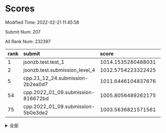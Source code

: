 # Scores

Modified Time: 2022-02-21 11:45:58

Submit Num: 207

All Rank Num: 232397

| rank |               submit               |       score        |       sigma        | pk_num |
| :--- | :--------------------------------- | :----------------- | :----------------- | :----- |
| 1    | jsonzb.test.test_1                 | 1014.1535280488031 | 0.8415314138616611 | 4488   |
| 2    | jsonzb.test.submission_level_4     | 1012.5754223322425 | 0.808647329929564  | 4492   |
| 5    | cpp.21_12_24.submission-2b2ea0d7   | 1011.6446104837676 | 0.7799882505355424 | 4492   |
| 54   | cpp.2022_01_09.submission-816672bd | 1005.8056489262175 | 0.7232023279780707 | 4482   |
| 75   | cpp.2022_01_09.submission-5b0e3de2 | 1003.5636821571561 | 0.7128912409209024 | 4488   |


<details>
<summary>全部</summary>

| rank |                 submit                 |       score        |       sigma        | pk_num |
| :--- | :------------------------------------- | :----------------- | :----------------- | :----- |
| 1    | jsonzb.test.test_1                     | 1014.1535280488031 | 0.8415314138616611 | 4488   |
| 2    | jsonzb.test.submission_level_4         | 1012.5754223322425 | 0.808647329929564  | 4492   |
| 3    | gobigger.level_3.submission_level_3_11 | 1012.2529004026059 | 0.7921950651550741 | 4493   |
| 4    | gobigger.level_3.submission_level_3_29 | 1011.6531903287905 | 0.8125680491956515 | 4495   |
| 5    | cpp.21_12_24.submission-2b2ea0d7       | 1011.6446104837676 | 0.7799882505355424 | 4492   |
| 6    | gobigger.level_3.submission_level_3_48 | 1011.3352337681076 | 0.7771534659227084 | 4490   |
| 7    | gobigger.level_3.submission_level_3_40 | 1011.21750214656   | 0.7539270215967326 | 4491   |
| 8    | gobigger.level_3.submission_level_3_12 | 1011.1533273798581 | 0.7542210256025781 | 4491   |
| 9    | gobigger.level_3.submission_level_3_31 | 1010.8604650447661 | 0.7852704475201567 | 4488   |
| 10   | gobigger.level_3.submission_level_3_47 | 1010.8082561643284 | 0.7667068773870801 | 4486   |
| 11   | gobigger.level_3.submission_level_3_4  | 1010.7772016227192 | 0.7639635597675234 | 4488   |
| 12   | gobigger.level_3.submission_level_3_1  | 1010.6829206031819 | 0.7741991182691729 | 4494   |
| 13   | gobigger.level_3.submission_level_3_33 | 1010.6759343196907 | 0.7982791928473189 | 4497   |
| 14   | gobigger.level_3.submission_level_3_42 | 1010.5963246172008 | 0.7682037064902948 | 4486   |
| 15   | gobigger.level_3.submission_level_3_35 | 1010.3842129946456 | 0.7738993255100496 | 4490   |
| 16   | gobigger.level_3.submission_level_3_37 | 1010.3053151586353 | 0.7379646793144558 | 4489   |
| 17   | gobigger.level_3.submission_level_3_46 | 1010.2811334463296 | 0.7586356870249134 | 4489   |
| 18   | gobigger.level_3.submission_level_3_8  | 1010.1760927612913 | 0.7480315711715742 | 4490   |
| 19   | gobigger.level_3.submission_level_3_28 | 1010.1700768914626 | 0.7928295118687341 | 4493   |
| 20   | gobigger.level_3.submission_level_3_14 | 1010.1583803952576 | 0.7863831681646101 | 4491   |
| 21   | gobigger.level_3.submission_level_3_19 | 1010.1582297033393 | 0.7669343695788041 | 4493   |
| 22   | gobigger.level_3.submission_level_3_26 | 1010.1355649855366 | 0.7571188989871978 | 4493   |
| 23   | gobigger.level_3.submission_level_3_38 | 1009.8889541486909 | 0.7648579490637725 | 4495   |
| 24   | gobigger.level_3.submission_level_3_41 | 1009.8803517757287 | 0.7677064866423136 | 4489   |
| 25   | gobigger.level_3.submission_level_3_16 | 1009.8117514891306 | 0.7627146741547203 | 4489   |
| 26   | gobigger.level_3.submission_level_3_20 | 1009.8070851359043 | 0.738611667731382  | 4487   |
| 27   | gobigger.level_3.submission_level_3_17 | 1009.7599339955211 | 0.7652882637339786 | 4495   |
| 28   | gobigger.level_3.submission_level_3_2  | 1009.7502558515919 | 0.7682082646825139 | 4490   |
| 29   | gobigger.level_3.submission_level_3_9  | 1009.7269366102178 | 0.7337051647791393 | 4493   |
| 30   | gobigger.level_3.submission_level_3_44 | 1009.7144028508003 | 0.746778207532757  | 4492   |
| 31   | gobigger.level_3.submission_level_3_49 | 1009.6457567367162 | 0.7666439627007404 | 4494   |
| 32   | gobigger.level_3.submission_level_3_21 | 1009.6304029496409 | 0.7489375289729866 | 4488   |
| 33   | gobigger.level_3.submission_level_3_45 | 1009.6249149213869 | 0.750960138360063  | 4491   |
| 34   | gobigger.level_3.submission_level_3_24 | 1009.5678813746995 | 0.7650698703334016 | 4490   |
| 35   | gobigger.level_3.submission_level_3_23 | 1009.5557718095233 | 0.7518980244126986 | 4488   |
| 36   | gobigger.level_3.submission_level_3_22 | 1009.5499829080513 | 0.7579173221844537 | 4487   |
| 37   | gobigger.level_3.submission_level_3_6  | 1009.5457335375089 | 0.7498318283200109 | 4488   |
| 38   | gobigger.level_3.submission_level_3_32 | 1009.5293419954445 | 0.7628560766382186 | 4493   |
| 39   | gobigger.level_3.submission_level_3_7  | 1009.5020858846229 | 0.7639868044255865 | 4494   |
| 40   | gobigger.level_3.submission_level_3_5  | 1009.483119961452  | 0.7514133136567693 | 4494   |
| 41   | gobigger.level_3.submission_level_3_0  | 1009.4352119259228 | 0.7694423643615553 | 4490   |
| 42   | gobigger.level_3.submission_level_3_43 | 1009.4169606763281 | 0.7452752789478587 | 4494   |
| 43   | gobigger.level_3.submission_level_3_18 | 1009.3504701359348 | 0.7504040616809607 | 4495   |
| 44   | gobigger.level_3.submission_level_3_36 | 1009.3265031414824 | 0.7316783405751405 | 4488   |
| 45   | gobigger.level_3.submission_level_3_39 | 1009.2229179402722 | 0.7476710943712841 | 4490   |
| 46   | gobigger.level_3.submission_level_3_3  | 1009.211195099786  | 0.7205293333402029 | 4487   |
| 47   | gobigger.level_3.submission_level_3_10 | 1009.1468886120931 | 0.7430960338808626 | 4490   |
| 48   | gobigger.level_3.submission_level_3_34 | 1009.1465420939235 | 0.7380974871205818 | 4487   |
| 49   | gobigger.level_3.submission_level_3_30 | 1009.1436175861464 | 0.7417813422019395 | 4487   |
| 50   | gobigger.level_3.submission_level_3_27 | 1008.8945127139378 | 0.7491882564058674 | 4488   |
| 51   | gobigger.level_3.submission_level_3_25 | 1008.6393402902657 | 0.7366296040675617 | 4491   |
| 52   | gobigger.level_3.submission_level_3_15 | 1008.6340063964662 | 0.7564821471065513 | 4485   |
| 53   | gobigger.level_3.submission_level_3_13 | 1007.9819927973529 | 0.7443475208462674 | 4492   |
| 54   | cpp.2022_01_09.submission-816672bd     | 1005.8056489262175 | 0.7232023279780707 | 4482   |
| 55   | gobigger.level_1.submission_level_1_4  | 1004.8358407785638 | 0.7156838788586852 | 4494   |
| 56   | gobigger.level_1.submission_level_1_45 | 1004.7798407611273 | 0.7216014111233455 | 4488   |
| 57   | gobigger.level_1.submission_level_1_32 | 1004.5086008492445 | 0.717094704592866  | 4486   |
| 58   | gobigger.level_1.submission_level_1_47 | 1004.4881415529592 | 0.7120359668988312 | 4491   |
| 59   | gobigger.level_1.submission_level_1_10 | 1004.4226915567124 | 0.7274639397545026 | 4489   |
| 60   | gobigger.level_1.submission_level_1_13 | 1004.3889416279688 | 0.7242227740127215 | 4492   |
| 61   | gobigger.level_1.submission_level_1_1  | 1004.1964453430861 | 0.7203669151660259 | 4494   |
| 62   | gobigger.level_1.submission_level_1_3  | 1004.156640159864  | 0.7227298765221202 | 4490   |
| 63   | gobigger.level_1.submission_level_1_30 | 1004.1305063208747 | 0.7138589456022113 | 4490   |
| 64   | gobigger.level_1.submission_level_1_6  | 1004.0988561884963 | 0.7113877441017926 | 4493   |
| 65   | gobigger.level_1.submission_level_1_44 | 1004.0772687258088 | 0.7171806148848715 | 4489   |
| 66   | gobigger.level_1.submission_level_1_35 | 1004.0419720492894 | 0.7128597980790239 | 4486   |
| 67   | gobigger.level_1.submission_level_1_16 | 1004.0355380264829 | 0.7205102479577108 | 4492   |
| 68   | gobigger.level_1.submission_level_1_15 | 1004.0339101348956 | 0.7187239545846428 | 4497   |
| 69   | gobigger.level_1.submission_level_1_18 | 1004.0050866928381 | 0.7256327324551228 | 4489   |
| 70   | gobigger.level_1.submission_level_1_26 | 1003.9563144813202 | 0.7103207322299384 | 4487   |
| 71   | gobigger.level_1.submission_level_1_23 | 1003.8189398060439 | 0.7138945141190765 | 4494   |
| 72   | gobigger.level_1.submission_level_1_0  | 1003.737351049162  | 0.7162736476141002 | 4491   |
| 73   | gobigger.level_1.submission_level_1_36 | 1003.6619741658083 | 0.7155809000120512 | 4494   |
| 74   | gobigger.level_1.submission_level_1_8  | 1003.6238989688692 | 0.7109471719424082 | 4494   |
| 75   | cpp.2022_01_09.submission-5b0e3de2     | 1003.5636821571561 | 0.7128912409209024 | 4488   |
| 76   | gobigger.level_1.submission_level_1_5  | 1003.5438259636703 | 0.7186515879608043 | 4491   |
| 77   | gobigger.level_1.submission_level_1_24 | 1003.5040620393078 | 0.7107126990100686 | 4494   |
| 78   | gobigger.level_1.submission_level_1_41 | 1003.4464496974387 | 0.7174645740589929 | 4487   |
| 79   | gobigger.level_1.submission_level_1_22 | 1003.4127270661934 | 0.7096630463287923 | 4497   |
| 80   | gobigger.level_1.submission_level_1_38 | 1003.281856989556  | 0.7178827654886027 | 4487   |
| 81   | gobigger.level_1.submission_level_1_34 | 1003.271697787222  | 0.7134403284013076 | 4491   |
| 82   | gobigger.level_1.submission_level_1_17 | 1003.2700469856478 | 0.7045970688626472 | 4494   |
| 83   | gobigger.level_1.submission_level_1_33 | 1003.252886339169  | 0.7104214672827299 | 4492   |
| 84   | gobigger.level_1.submission_level_1_11 | 1003.1841277613069 | 0.7224544543457975 | 4496   |
| 85   | gobigger.level_1.submission_level_1_37 | 1003.0949337006078 | 0.7223627212170757 | 4491   |
| 86   | gobigger.level_1.submission_level_1_46 | 1003.0727168372238 | 0.7059218595432568 | 4491   |
| 87   | gobigger.level_1.submission_level_1_40 | 1003.0685569206527 | 0.7112240843159627 | 4487   |
| 88   | gobigger.level_1.submission_level_1_29 | 1003.04997576029   | 0.7188905939353925 | 4489   |
| 89   | gobigger.level_1.submission_level_1_25 | 1002.9681879486894 | 0.7187402606846669 | 4493   |
| 90   | gobigger.level_1.submission_level_1_27 | 1002.9546748608427 | 0.7266246014864454 | 4492   |
| 91   | gobigger.level_1.submission_level_1_12 | 1002.9091121953953 | 0.7099639760058487 | 4493   |
| 92   | gobigger.level_1.submission_level_1_2  | 1002.9064972555494 | 0.7223306801248531 | 4494   |
| 93   | gobigger.level_1.submission_level_1_43 | 1002.8379708629915 | 0.7021169629981794 | 4490   |
| 94   | gobigger.level_1.submission_level_1_48 | 1002.8278419103249 | 0.7093747069361289 | 4484   |
| 95   | gobigger.level_1.submission_level_1_49 | 1002.8024371904357 | 0.7182837229040464 | 4493   |
| 96   | gobigger.level_1.submission_level_1_31 | 1002.6559612578292 | 0.7211225535776686 | 4488   |
| 97   | gobigger.level_1.submission_level_1_28 | 1002.5658496527342 | 0.7350498794887321 | 4492   |
| 98   | gobigger.level_1.submission_level_1_21 | 1002.5169536764627 | 0.7115969176246587 | 4496   |
| 99   | gobigger.level_1.submission_level_1_14 | 1002.5027723171579 | 0.7173591305964346 | 4492   |
| 100  | gobigger.level_1.submission_level_1_42 | 1002.4759359404657 | 0.713981485698496  | 4488   |
| 101  | gobigger.level_1.submission_level_1_9  | 1002.3280304183976 | 0.7099499039269135 | 4486   |
| 102  | gobigger.level_1.submission_level_1_19 | 1002.3255904691148 | 0.7111018469320868 | 4494   |
| 103  | gobigger.level_1.submission_level_1_20 | 1002.0533244223433 | 0.7115336644480988 | 4488   |
| 104  | gobigger.level_1.submission_level_1_39 | 1001.838259363498  | 0.7107594100853952 | 4494   |
| 105  | gobigger.level_1.submission_level_1_7  | 1001.5092754430904 | 0.7213362422253247 | 4488   |
| 106  | gobigger.random.submission_random_32   | 997.7181819712072  | 0.7039092393592205 | 4492   |
| 107  | gobigger.random.submission_random_12   | 997.0999612900432  | 0.7004740264676413 | 4487   |
| 108  | gobigger.random.submission_random_18   | 997.0469150509795  | 0.703922680123579  | 4495   |
| 109  | gobigger.random.submission_random_30   | 996.9736754387147  | 0.705887695494372  | 4486   |
| 110  | gobigger.random.submission_random_42   | 996.7648081811891  | 0.7028226399950526 | 4490   |
| 111  | gobigger.random.submission_random_5    | 996.739178241011   | 0.7168468391971032 | 4492   |
| 112  | gobigger.random.submission_random_15   | 996.6942414037433  | 0.6972527985011082 | 4491   |
| 113  | gobigger.random.submission_random_13   | 996.6676585250967  | 0.7096878339120634 | 4489   |
| 114  | gobigger.random.submission_random_19   | 996.5998799248534  | 0.7087841681299193 | 4490   |
| 115  | gobigger.random.submission_random_23   | 996.5931596018655  | 0.7116338050498505 | 4487   |
| 116  | gobigger.random.submission_random_1    | 996.5833788530165  | 0.7035594289634042 | 4483   |
| 117  | gobigger.random.submission_random_47   | 996.4796942933514  | 0.7072809194355497 | 4494   |
| 118  | gobigger.random.submission_random_41   | 996.4373067515901  | 0.7140662976947153 | 4489   |
| 119  | gobigger.random.submission_random_24   | 996.3182238491396  | 0.7140212267853809 | 4491   |
| 120  | gobigger.random.submission_random_17   | 996.2371747276907  | 0.7053884117813056 | 4494   |
| 121  | gobigger.random.submission_random_21   | 996.2130674291758  | 0.704878677859806  | 4487   |
| 122  | gobigger.random.submission_random_27   | 996.2091881915177  | 0.7109549202222726 | 4491   |
| 123  | gobigger.random.submission_random_36   | 996.1613953783962  | 0.6999766881609458 | 4490   |
| 124  | gobigger.random.submission_random_46   | 996.1575517741755  | 0.7081445762428307 | 4494   |
| 125  | gobigger.random.submission_random_38   | 996.148370360182   | 0.7059724566176232 | 4492   |
| 126  | gobigger.random.submission_random_48   | 996.1360801504485  | 0.7044890186565764 | 4488   |
| 127  | gobigger.random.submission_random_25   | 996.0501016808932  | 0.7181004738407997 | 4491   |
| 128  | gobigger.random.submission_random_26   | 996.0378358116504  | 0.70359177966296   | 4496   |
| 129  | gobigger.random.submission_random_28   | 996.0309459916596  | 0.7270909993583602 | 4495   |
| 130  | gobigger.random.submission_random_7    | 996.0227636988674  | 0.7059421560540095 | 4493   |
| 131  | gobigger.random.submission_random_16   | 995.91836804563    | 0.7110281183509879 | 4494   |
| 132  | gobigger.random.submission_random_43   | 995.9014375418076  | 0.7099280790301066 | 4488   |
| 133  | gobigger.random.submission_random_40   | 995.8679305520945  | 0.7105978326411707 | 4493   |
| 134  | gobigger.random.submission_random_10   | 995.7646552510281  | 0.7170495149514341 | 4487   |
| 135  | gobigger.random.submission_random_33   | 995.7592407019021  | 0.7232065798624883 | 4495   |
| 136  | gobigger.random.submission_random_45   | 995.7514934922926  | 0.7044203977712048 | 4492   |
| 137  | gobigger.random.submission_random_31   | 995.6893945417788  | 0.7073332631733348 | 4491   |
| 138  | gobigger.random.submission_random_35   | 995.6794026890267  | 0.7122328437394403 | 4489   |
| 139  | gobigger.random.submission_random_20   | 995.677679074448   | 0.7164058369495643 | 4490   |
| 140  | gobigger.random.submission_random_0    | 995.6296887286629  | 0.7184430593840762 | 4489   |
| 141  | gobigger.random.submission_random_11   | 995.6125466297897  | 0.7099253998642392 | 4496   |
| 142  | gobigger.random.submission_random_49   | 995.5268765264381  | 0.7048711920731829 | 4492   |
| 143  | gobigger.random.submission_random_2    | 995.456108544716   | 0.7121755991468768 | 4492   |
| 144  | gobigger.random.submission_random_39   | 995.3478569558999  | 0.714352284459635  | 4487   |
| 145  | gobigger.random.submission_random_44   | 995.3194123669898  | 0.7178934936724809 | 4496   |
| 146  | gobigger.random.submission_random_22   | 995.1770929906265  | 0.726385504427236  | 4493   |
| 147  | gobigger.random.submission_random_29   | 995.0349145973861  | 0.7240904611220788 | 4488   |
| 148  | gobigger.random.submission_random_3    | 994.9174905866605  | 0.722618818966519  | 4491   |
| 149  | gobigger.random.submission_random_9    | 994.8861033937831  | 0.727247724955951  | 4498   |
| 150  | gobigger.random.submission_random_4    | 994.8489429825194  | 0.7387766850835605 | 4490   |
| 151  | gobigger.random.submission_random_6    | 994.7552381884132  | 0.7345390582801373 | 4488   |
| 152  | gobigger.random.submission_random_8    | 994.6603821204048  | 0.7129950840000204 | 4492   |
| 153  | gobigger.random.submission_random_37   | 994.618903639243   | 0.7192443746360374 | 4487   |
| 154  | gobigger.random.submission_random_34   | 994.4254516201736  | 0.7131486114346968 | 4488   |
| 155  | gobigger.random.submission_random_14   | 994.4061643054299  | 0.7129905951146516 | 4494   |
| 156  | gobigger.level_2.submission_level_2_49 | 994.087723570755   | 0.7219359732795211 | 4493   |
| 157  | gobigger.level_2.submission_level_2_3  | 993.754774962504   | 0.7395806664291307 | 4489   |
| 158  | gobigger.level_2.submission_level_2_40 | 993.607891758162   | 0.720852659562361  | 4492   |
| 159  | gobigger.level_2.submission_level_2_44 | 993.5278279724731  | 0.7357921830912103 | 4491   |
| 160  | gobigger.level_2.submission_level_2_47 | 993.3270759253596  | 0.7294618163626911 | 4489   |
| 161  | gobigger.level_2.submission_level_2_31 | 993.3080046059082  | 0.7295198360199884 | 4495   |
| 162  | gobigger.level_2.submission_level_2_18 | 993.2369878218198  | 0.725683932508299  | 4494   |
| 163  | gobigger.level_2.submission_level_2_13 | 993.1875110343307  | 0.7304554247050038 | 4488   |
| 164  | gobigger.level_2.submission_level_2_17 | 993.1681971397185  | 0.7215577155823982 | 4492   |
| 165  | gobigger.level_2.submission_level_2_45 | 993.1229435219243  | 0.7515622067719098 | 4485   |
| 166  | gobigger.level_2.submission_level_2_30 | 993.0780543657527  | 0.723183740522261  | 4486   |
| 167  | gobigger.level_2.submission_level_2_6  | 992.9944322960723  | 0.7401148231411266 | 4493   |
| 168  | gobigger.level_2.submission_level_2_22 | 992.9870091067565  | 0.745395759230605  | 4494   |
| 169  | gobigger.level_2.submission_level_2_42 | 992.9010523770366  | 0.7356265352948418 | 4492   |
| 170  | gobigger.level_2.submission_level_2_10 | 992.8454875995386  | 0.7389962058954577 | 4487   |
| 171  | gobigger.level_2.submission_level_2_36 | 992.8213086534528  | 0.7358590748151483 | 4490   |
| 172  | gobigger.level_2.submission_level_2_12 | 992.6583340418773  | 0.739054138665269  | 4492   |
| 173  | gobigger.level_2.submission_level_2_29 | 992.5293259736522  | 0.7292980979425421 | 4494   |
| 174  | gobigger.level_2.submission_level_2_11 | 992.5042881649878  | 0.7418995378106804 | 4488   |
| 175  | gobigger.level_2.submission_level_2_19 | 992.5014558243976  | 0.745620136311424  | 4491   |
| 176  | gobigger.level_2.submission_level_2_41 | 992.4988445014817  | 0.74101098480573   | 4487   |
| 177  | gobigger.level_2.submission_level_2_15 | 992.4916549485611  | 0.7221458083823536 | 4493   |
| 178  | gobigger.level_2.submission_level_2_0  | 992.4840711857937  | 0.7381962659753027 | 4489   |
| 179  | gobigger.level_2.submission_level_2_16 | 992.4715439957419  | 0.739524126397595  | 4489   |
| 180  | gobigger.level_2.submission_level_2_37 | 992.2996372690817  | 0.7340258424231529 | 4490   |
| 181  | gobigger.level_2.submission_level_2_26 | 992.219976603431   | 0.7467682111405557 | 4491   |
| 182  | gobigger.level_2.submission_level_2_38 | 992.1751430677409  | 0.7386880340631664 | 4491   |
| 183  | gobigger.level_2.submission_level_2_7  | 992.122731734611   | 0.7452650101844915 | 4494   |
| 184  | gobigger.level_2.submission_level_2_9  | 992.0086093551623  | 0.7565131096527441 | 4491   |
| 185  | gobigger.level_2.submission_level_2_48 | 992.0059052722037  | 0.7630188313958777 | 4494   |
| 186  | gobigger.level_2.submission_level_2_23 | 991.8162835804652  | 0.7397836514879319 | 4495   |
| 187  | gobigger.level_2.submission_level_2_25 | 991.8090093254027  | 0.740891155243422  | 4488   |
| 188  | gobigger.level_2.submission_level_2_1  | 991.7703925470252  | 0.731617420096326  | 4491   |
| 189  | gobigger.level_2.submission_level_2_34 | 991.560578135025   | 0.7545260471093149 | 4494   |
| 190  | gobigger.level_2.submission_level_2_5  | 991.4635412056668  | 0.7348650073417443 | 4496   |
| 191  | gobigger.level_2.submission_level_2_4  | 991.3453114820676  | 0.7542566340247422 | 4489   |
| 192  | gobigger.level_2.submission_level_2_2  | 991.2013906099877  | 0.7449914755649308 | 4492   |
| 193  | gobigger.level_2.submission_level_2_35 | 991.1953057621788  | 0.7460501219726209 | 4491   |
| 194  | gobigger.level_2.submission_level_2_8  | 991.1752257046604  | 0.7571030322883087 | 4491   |
| 195  | gobigger.level_2.submission_level_2_39 | 991.171609943395   | 0.7510602342044937 | 4488   |
| 196  | gobigger.level_2.submission_level_2_28 | 990.9927206313404  | 0.7653273571455458 | 4489   |
| 197  | gobigger.level_2.submission_level_2_46 | 990.8113062259413  | 0.7600242748603266 | 4490   |
| 198  | gobigger.level_2.submission_level_2_21 | 990.7521113313294  | 0.7511961922942496 | 4496   |
| 199  | gobigger.level_2.submission_level_2_32 | 990.7110940248011  | 0.7607769919715879 | 4485   |
| 200  | gobigger.level_2.submission_level_2_43 | 990.7047737816938  | 0.7615725587174282 | 4490   |
| 201  | gobigger.level_2.submission_level_2_20 | 990.494747935333   | 0.7897999337411932 | 4490   |
| 202  | gobigger.level_2.submission_level_2_14 | 990.4650333022655  | 0.7616525520614521 | 4488   |
| 203  | gobigger.level_2.submission_level_2_24 | 990.4434693645111  | 0.7960278497647112 | 4488   |
| 204  | gobigger.level_2.submission_level_2_27 | 990.0216847327689  | 0.7889963264844592 | 4492   |
| 205  | gobigger.level_2.submission_level_2_33 | 989.620489734127   | 0.7743265545660161 | 4490   |
| 206  | gobigger.none.submission_none_0        | 980.0183843014881  | 1.1967242032961103 | 4492   |
| 207  | gobigger.none.submission_none_1        | 977.4602151269328  | 1.3309058790752517 | 4493   |

</details>